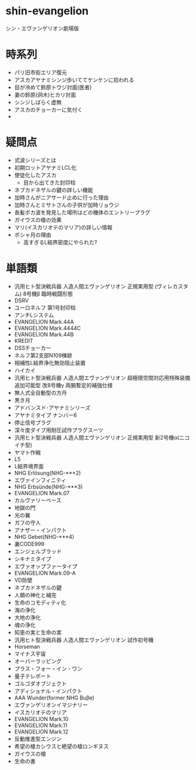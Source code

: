 # shin-evangelion
シン・エヴァンゲリオン劇場版

# 時系列
- パリ旧市街エリア復元
- アスカアヤナミシンジ歩いててケンケンに拾われる
- 目が冷めて鈴原トウジ対面(医者)
- 妻の鈴原(洞木)ヒカリ対面
- シンジしばらく虚無
- アスカのチョーカーに気付く
- 

# 疑問点
- 式波シリーズとは
- 初期ロットアヤナミLCL化
- 使徒化したアスカ
    - 目から出てきた封印柱
- ネブカドネザルの鍵の詳しい機能
- 加時さんがニアサード止めに行った理由
- 加時さんとミサトさんの子供が加時リョウジ
- 長髪ポカ波を発見した場所はどの機体のエントリープラグ
- ガイウスの槍の効果
- マリ(イスカリオテのマリア)の詳しい情報
- ポシャ月の理由
    - 高すぎるL結界密度にやられた?


# 単語類
- 汎用ヒト型決戦兵器 人造人間エヴァンゲリオン 正規実用型 (ヴィレカスタム) 8号機β 臨時戦闘形態
- DSRV
- ユーロネルフ 第1号封印柱
- アンチLシステム
- EVANGELION Mark.44A
- EVANGELION Mark.4444C
- EVANGELION Mark.44B
- KREDIT
- DSSチョーカー
- ネルフ第2支部N109棟跡
- 相補性L結界浄化無効阻止装置
- ハイカイ
- 汎用ヒト型決戦兵器 人造人間エヴァンゲリオン 超極限空間対応用特殊装備追加可能型 改8号機γ 両腕暫定的補強仕様
- 無人式全自動型の方丹
- 黒き月
- アドバンスド･アヤナミシリーズ
- アヤナミタイプ ナンバー6
- 停止信号プラグ
- 深々度ダイブ用耐圧試作プラグスーツ
- 汎用ヒト型決戦兵器 人造人間エヴァンゲリオン 正規実用型 新2号機α(ニコイチ型)
- ヤマト作戦
- L5
- L結界境界面
- NHG Erlösung(NHG-***2)
- エヴァインフィニティ
- NHG Erbsünde(NHG-***3)
- EVANGELION Mark.07
- カルヴァリーベース
- 地獄の門
- 光の翼
- ガフの守人
- アナザー・インパクト
- NHG Gebet(NHG-***4)
- 裏CODE999
- エンジェルブラッド
- シキナミタイプ
- エヴァオップファータイプ
- EVANGELION Mark.09-A
- VD防壁
- ネブカドネザルの鍵
- 人類の神化と補完
- 生命のコモディティ化
- 海の浄化
- 大地の浄化
- 魂の浄化
- 知恵の実と生命の実
- 汎用ヒト型決戦兵器 人造人間エヴァンゲリオン 試作初号機
- Horseman
- マイナス宇宙
- オーバーラッピング
- プラス・フォー・イン・ワン
- 量子テレポート
- ゴルゴダオブジェクト
- アディショナル・インパクト
- AAA Wunder(former NHG Buβe)
- エヴァンゲリオンイマジナリー
- イスカリオテのマリア
- EVANGELION Mark.10
- EVANGELION Mark.11
- EVANGELION Mark.12
- 反動推進型エンジン
- 希望の槍カシウスと絶望の槍ロンギヌス
- ガイウスの槍
- 生命の書
